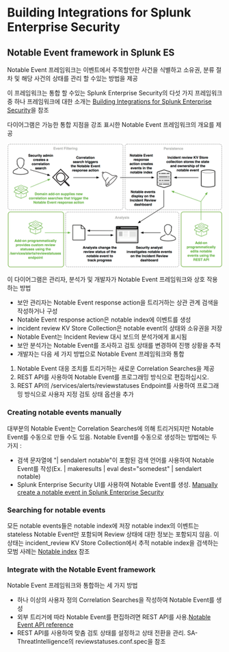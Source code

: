 # Building Integrations for Splunk Enterprise Security

## Notable Event framework in Splunk ES

Notable Event 프레임워크는 이벤트에서 주목할만한 사건을 식별하고 소유권, 분류 절차 및 해당 사건의 상태를 관리 할 수있는 방법을 제공

이 프레임워크는 통합 할 수있는 Splunk Enterprise Security의 다섯 가지 프레임워크 중 하나 프레임워크에 대한 소개는 [Building Integrations for Splunk Enterprise Security](http://dev.splunk.com/view/enterprise-security/SP-CAAAFAZ)을 참조

다이어그램은 가능한 통합 지점을 강조 표시한 Notable Event 프레임워크의 개요를 제공

![notableevent_framework.png](./images/notableevent_framework.png)

이 다이어그램은 관리자, 분석가 및 개발자가 Notable Event 프레임워크와 상호 작용하는 방법

- 보안 관리자는 Notable Event response action을 트리거하는 상관 관계 검색을 작성하거나 구성
- Notable Event response action은 notable index에 이벤트를 생성
- incident review KV Store Collection은 notable event의 상태와 소유권을 저장
- Notable Event는 Incident Review 대시 보드의 분석가에게 표시됨
- 보안 분석가는 Notable Event를 조사하고 검토 상태를 변경하여 진행 상황을 추적
- 개발자는 다음 세 가지 방법으로 Notable Event 프레임워크와 통합

1. Notable Event 대응 조치를 트리거하는 새로운 Correlation Searches을 제공
2. REST API를 사용하여 Notable Event를 프로그래밍 방식으로 편집하십시오.
3. REST API의 /services/alerts/reviewstatuses Endpoint를 사용하여 프로그래밍 방식으로 사용자 지정 검토 상태 옵션을 추가

### Creating notable events manually

대부분의 Notable Event는 Correlation Searches에 의해 트리거되지만 Notable Event를 수동으로 만들 수도 있음.
Notable Event를 수동으로 생성하는 방법에는 두 가지 :

- 검색 문자열에 "| sendalert notable"이 포함된 검색 언어를 사용하여 Notable Event를 작성(Ex. | makeresults | eval dest="somedest" | sendalert notable)
- Splunk Enterprise Security UI를 사용하여 Notable Event를 생성. [Manually create a notable event in Splunk Enterprise Security](http://docs.splunk.com/Documentation/ES/latest/Admin/Createnotablesmanually)

### Searching for notable events

모든 notable events들은 notable index에 저장
notable index의 이벤트는 stateless
Notable Event만 포함되며 Review 상태에 대한 정보는 포함되지 않음.
이 상태는 incident_review KV Store Collection에서 추적
notable index을 검색하는 모범 사례는 [Notable index](http://dev.splunk.com/view/enterprise-security/SP-CAAAFBA) 참조

### Integrate with the Notable Event framework

Notable Event 프레임워크와 통합하는 세 가지 방법

- 하나 이상의 사용자 정의 Correlation Searches을 작성하여 Notable Event를 생성
- 외부 트리거에 따라 Notable Event를 편집하려면 REST API를 사용.[Notable Event API reference](http://docs.splunk.com/Documentation/ES/latest/API/NotableEventAPIreference)
- REST API를 사용하여 맞춤 검토 상태를 설정하고 상태 전환을 관리. SA-ThreatIntelligence의 reviewstatuses.conf.spec을 참조
